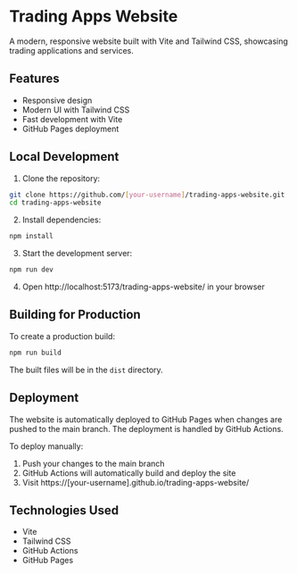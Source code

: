 # Trading Apps Website

A modern, responsive website built with Vite and Tailwind CSS, showcasing trading applications and services.

## Features

- Responsive design
- Modern UI with Tailwind CSS
- Fast development with Vite
- GitHub Pages deployment

## Local Development

1. Clone the repository:
```bash
git clone https://github.com/[your-username]/trading-apps-website.git
cd trading-apps-website
```

2. Install dependencies:
```bash
npm install
```

3. Start the development server:
```bash
npm run dev
```

4. Open http://localhost:5173/trading-apps-website/ in your browser

## Building for Production

To create a production build:

```bash
npm run build
```

The built files will be in the `dist` directory.

## Deployment

The website is automatically deployed to GitHub Pages when changes are pushed to the main branch. The deployment is handled by GitHub Actions.

To deploy manually:

1. Push your changes to the main branch
2. GitHub Actions will automatically build and deploy the site
3. Visit https://[your-username].github.io/trading-apps-website/

## Technologies Used

- Vite
- Tailwind CSS
- GitHub Actions
- GitHub Pages
